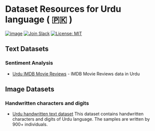 Dataset Resources for Urdu language ( 🇵🇰 )
========================================================


[![image](https://img.shields.io/github/contributors/urduhack/urduhack.svg)](https://github.com/urduhack/urduhack/graphs/contributors)
[![Join Slack](https://img.shields.io/badge/join-us%20on%20slack-gray.svg?longCache=true&logo=slack&colorB=red)](https://join.slack.com/t/urduhack/shared_invite/enQtNDE5NDg4NzU2Mzg4LTk3ZDNlYzBhOWM5MGY0ZGE0ZmNmNzU2ZTViYjAwMTg3NTBmZGU4OTM0M2E0MzQ0NDI1MDIyYzVkYTVmZTkyZjg)
[![License: MIT](https://img.shields.io/badge/license-MIT-blue.svg)](https://github.com/urduhack/urduhack/blob/master/LICENSE)

## Text Datasets

### Sentiment Analysis
- [Urdu IMDB Movie Reviews](https://www.kaggle.com/akkefa/imdb-dataset-of-50k-movie-translated-urdu-reviews) - IMDB Movie Reviews data in Urdu


## Image Datasets

### Handwritten characters and digits
- [Urdu handwritten text dataset](https://github.com/urduhack/urdu-datasets/releases/tag/urdu_handwritten_text_dataset_v1.0.0) This dataset contains handwritten characters and digits of Urdu language. The samples are written by 900+ individuals.

